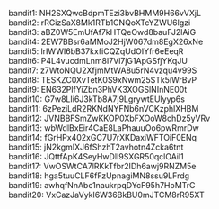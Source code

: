 bandit1: NH2SXQwcBdpmTEzi3bvBHMM9H66vVXjL <br>
bandit2: rRGizSaX8Mk1RTb1CNQoXTcYZWU6lgzi <br>
bandit3: aBZ0W5EmUfAf7kHTQeOwd8bauFJ2lAiG <br>
bandit4: 2EW7BBsr6aMMoJ2HjW067dm8EgX26xNe <br>
bandit5: lrIWWI6bB37kxfiCQZqUdOIYfr6eEeqR <br>
bandit6: P4L4vucdmLnm8I7Vl7jG1ApGSfjYKqJU <br>
bandit7: z7WtoNQU2XfjmMtWA8u5rN4vzqu4v99S <br>
bandit8: TESKZC0XvTetK0S9xNwm25STk5iWrBvP <br>
bandit9: EN632PlfYiZbn3PhVK3XOGSlNInNE00t <br>
bandit10: G7w8LIi6J3kTb8A7j9LgrywtEUlyyp6s <br>
bandit11: 6zPeziLdR2RKNdNYFNb6nVCKzphlXHBM <br>
bandit12: JVNBBFSmZwKKOP0XbFXOoW8chDz5yVRv <br>
bandit13: wbWdlBxEir4CaE8LaPhauuOo6pwRmrDw <br>
bandit14: fGrHPx402xGC7U7rXKDaxiWFTOiF0ENq <br>
bandit15: jN2kgmIXJ6fShzhT2avhotn4Zcka6tnt <br>
bandit16: JQttfApK4SeyHwDlI9SXGR50qclOAil1 <br>
bandit17: VwOSWtCA7lRKkTfbr2IDh6awj9RNZM5e <br>
bandit18: hga5tuuCLF6fFzUpnagiMN8ssu9LFrdg <br>
bandit19: awhqfNnAbc1naukrpqDYcF95h7HoMTrC <br>
bandit20: VxCazJaVykI6W36BkBU0mJTCM8rR95XT <br>
